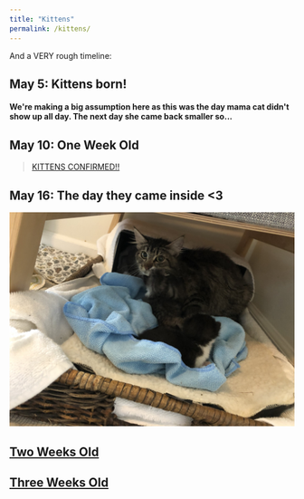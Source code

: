 ```yaml
---
title: "Kittens"
permalink: /kittens/
---
```


And a VERY rough timeline:

## May 5: Kittens born!

#### We're making a big assumption here as this was the day mama cat didn't show up all day. The next day she came back smaller so...

## May 10: One Week Old

<blockquote class="imgur-embed-pub" lang="en" data-id="a/QatcPeb"  ><a href="//imgur.com/a/QatcPeb">KITTENS CONFIRMED!!</a></blockquote><script async src="//s.imgur.com/min/embed.js" charset="utf-8"></script>

## May 16: The day they came inside <3 

![alt text](/assets/photos/2019-05-16_10-54-36_868.jpg "PK and Friend")

## [Two Weeks Old](https://www.amazon.com/photos/shared/kz0GiCdSRbWpHpTxxDjk8w.UZ42S3pI5uWT71tny-20N-)

## [Three Weeks Old](https://www.amazon.com/photos/shared/xI4XbCpnTwqGYSOT6KI4WA.o9LVftHSLfAdKvS1hRD1i0)






